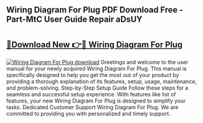 ## Wiring Diagram For Plug PDF Download Free - Part-MtC User Guide Repair aDsUY

# <h2><a href="http://dftvca1.blite.top/?on=Wiring+Diagram+For+Plug">🔗Download New 👉🔴 Wiring Diagram For Plug</a></h2>

[![Wiring Diagram For Plug download](https://i.imgur.com/lujVjoI.png)](http://dftvca1.blite.top/?on=Wiring+Diagram+For+Plug)
Greetings and welcome to the user manual for your newly acquired Wiring Diagram For Plug. This manual is specifically designed to help you get the most out of your product by providing a thorough explanation of its features, setup, usage, maintenance, and problem-solving. Step-by-Step Setup Guide Follow these steps for a seamless and successful setup experience. With features like list of features, your new Wiring Diagram For Plug is designed to simplify your tasks. Dedicated Customer Support Wiring Diagram For Plug. We are committed to providing you with personalized and timely support.

